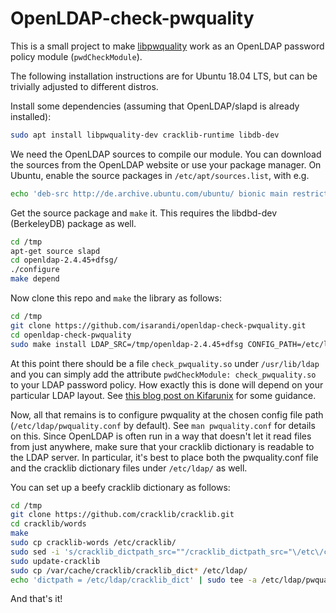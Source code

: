 # OpenLDAP-check-pwquality

This is a small project to make [libpwquality](https://github.com/libpwquality/libpwquality) work as an OpenLDAP password policy module (`pwdCheckModule`).

The following installation instructions are for Ubuntu 18.04 LTS, but can be trivially adjusted to different distros.

Install some dependencies (assuming that OpenLDAP/slapd is already installed):

```bash
sudo apt install libpwquality-dev cracklib-runtime libdb-dev 
```

We need the OpenLDAP sources to compile our module. You can download the sources from the OpenLDAP website or use your package manager. On Ubuntu, enable the source packages in `/etc/apt/sources.list`, with e.g.

```bash
echo 'deb-src http://de.archive.ubuntu.com/ubuntu/ bionic main restricted' | sudo tee -a /etc/apt/sources.list
```

Get the source package and `make` it. This requires the libdbd-dev (BerkeleyDB) package as well.

```bash
cd /tmp
apt-get source slapd
cd openldap-2.4.45+dfsg/
./configure
make depend
```

Now clone this repo and `make` the library as follows:

```bash
cd /tmp
git clone https://github.com/isarandi/openldap-check-pwquality.git
cd openldap-check-pwquality
sudo make install LDAP_SRC=/tmp/openldap-2.4.45+dfsg CONFIG_PATH=/etc/ldap/pwquality.conf LDAP_LIBDIR=/usr/lib/ldap
```

At this point there should be a file `check_pwquality.so` under `/usr/lib/ldap` and you can simply add the attribute `pwdCheckModule: check_pwquality.so` to your LDAP password policy. How exactly this is done will depend on your particular LDAP layout. See [this blog post on Kifarunix](https://kifarunix.com/implement-openldap-password-policies/) for some guidance.

Now, all that remains is to configure pwquality at the chosen config file path (`/etc/ldap/pwquality.conf` by default). See `man pwquality.conf` for details on this. Since OpenLDAP is often run in a way that doesn't let it read files from just anywhere, make sure that your cracklib dictionary is readable to the LDAP server. In particular, it's best to place both the pwquality.conf file and the cracklib dictionary files under `/etc/ldap/` as well.

You can set up a beefy cracklib dictionary as follows:

```bash
cd /tmp
git clone https://github.com/cracklib/cracklib.git
cd cracklib/words
make
sudo cp cracklib-words /etc/cracklib/
sudo sed -i 's/cracklib_dictpath_src=""/cracklib_dictpath_src="\/etc\/cracklib\/cracklib-words"/' /etc/cracklib/cracklib.conf
sudo update-cracklib
sudo cp /var/cache/cracklib/cracklib_dict* /etc/ldap/
echo 'dictpath = /etc/ldap/cracklib_dict' | sudo tee -a /etc/ldap/pwquality.conf
```

And that's it!

